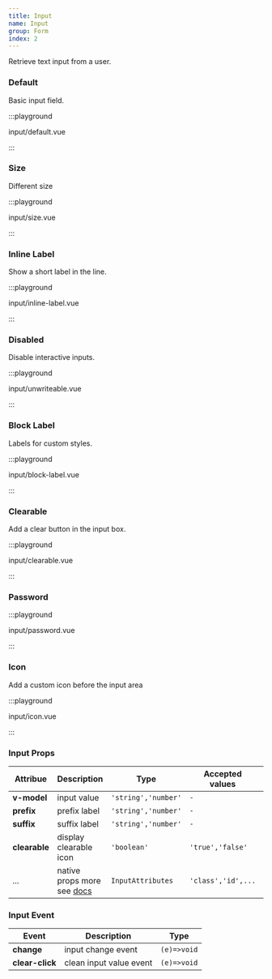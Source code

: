 ```yaml
---
title: Input
name: Input
group: Form
index: 2
---
```


Retrieve text input from a user.

### Default

Basic input field.

:::playground

input/default.vue

:::

### Size

Different size

:::playground

input/size.vue

:::

### Inline Label

Show a short label in the line.

:::playground

input/inline-label.vue

:::

### Disabled

Disable interactive inputs.

:::playground

input/unwriteable.vue

:::

### Block Label

Labels for custom styles.

:::playground

input/block-label.vue

:::

### Clearable

Add a clear button in the input box.

:::playground

input/clearable.vue

:::

### Password

:::playground

input/password.vue

:::

### Icon

Add a custom icon before the input area

:::playground

input/icon.vue

:::

### Input Props

| Attribue      | Description                                                                                   | Type                | Accepted values    | Default   |
| ------------- | --------------------------------------------------------------------------------------------- | ------------------- | ------------------ | --------- |
| **v-model**   | input value                                                                                   | `'string','number'` | `-`                | `''`      |
| **prefix**    | prefix label                                                                                  | `'string','number'` | `-`                | `-`       |
| **suffix**    | suffix label                                                                                  | `'string','number'` | `-`                | `-`       |
| **clearable** | display clearable icon                                                                        | `'boolean'`         | `'true','false'`   | `'false'` |
| ...           | native props more see [docs](https://developer.mozilla.org/en-US/docs/Web/HTML/Element/input) | `InputAttributes`   | `'class','id',...` | `-`       |

### Input Event

| Event           | Description             | Type        |
| --------------- | ----------------------- | ----------- |
| **change**      | input change event      | `(e)=>void` |
| **clear-click** | clean input value event | `(e)=>void` |
